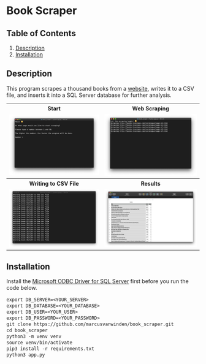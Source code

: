 <h1>Book Scraper</h1>

<h2>Table of Contents</h2>
<ol>
  <li><a href="#description">Description</a></li>
  <li><a href="#installation">Installation</a></li>
</ol>

<h2 id="description">Description</h2>
<p>This program scrapes a thousand books from a <a href="http://books.toscrape.com">website</a>, writes it to a CSV file, and inserts it into a SQL Server database for further analysis.</p>

<table>
  <tr>
    <th>Start</th>
    <th>Web Scraping</th>
  </tr>
  <tr>
    <td><img src="assets/start.png" width=500></td>
    <td><img src="assets/scraping.png" width=500></td>
  </tr>
  <tr>
    <th>Writing to CSV File</th>
    <th>Results</th>
  </tr>
  <tr>
    <td><img src="assets/writing.png" width=500></td>
    <td><img src="assets/results.png" width=500></td>
  </tr>
</table>

<h2 id="installation">Installation</h2>

<p>Install the <a href="https://docs.microsoft.com/en-us/sql/connect/odbc/microsoft-odbc-driver-for-sql-server?view=sql-server-ver15">Microsoft ODBC Driver for SQL Server</a> first before you run the code below.</p>

```
export DB_SERVER=<YOUR_SERVER>
export DB_DATABASE=<YOUR_DATABASE>
export DB_USER=<YOUR_USER>
export DB_PASSWORD=<YOUR_PASSWORD>
git clone https://github.com/marcusvanwinden/book_scraper.git
cd book_scraper
python3 -m venv venv
source venv/bin/activate
pip3 install -r requirements.txt
python3 app.py
```
